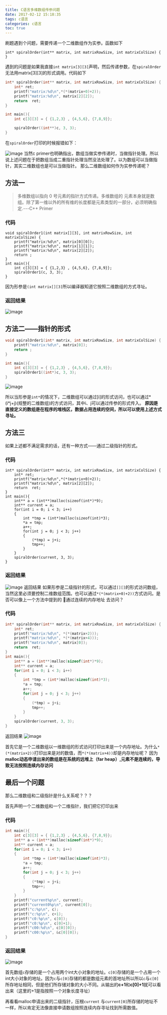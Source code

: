 ```yaml
---
title: C语言多维数组传参问题
date: 2017-02-12 15:18:35
tags: c语言
categories: c语言
toc: true
---
```


刷题遇到个问题，需要传递一个二维数组作为实参。函数如下

```
int* spiralOrder(int** matrix, int matrixRowSize, int matrixColSize) {
}
```

遇到的问题是如果我直接`int matrix[3][3]`声明，然后传递参数，在`spiralOrder`无法用matrix[3][3]的形式调用。代码如下

```c
int* spiralOrder(int** matrix, int matrixRowSize, int matrixColSize) {
    int* ret;
    printf("matrix:%d\n",*(*(matrix+0)+2));
    printf("matrix:%d\n", matrix[2][2]);
    return  ret;
}

int main(){
    int c[3][3] = { {1,2,3} , {4,5,6}, {7,8,9}};

    spiralOrder((int**)c, 3, 3);
}
```
在`spiralOrder`打印的时候报错如下：

![image](/photo/img/c语言多维数组传参问题/bug1.png)
当然c primer也明确指出，数组当做实参传递时，当做指针处理。所以说上述问题在于把数组当成二重指针处理当然没法处理了。以为数组可以当做指针，其实二维数组也是可以当做指针。
那么二维数组如何作为实参传递呢？
## 方法一
> 多维数组以指向 0 号元素的指针方式传递。多维数组的 元素本身就是数组。除了第一维以外的所有维的长度都是元素类型的一部分，必须明确指定.---C++ Primer

### 代码
```
void spiralOrder1(int matrix[][3], int matrixRowSize, int matrixColSize) {
    printf("matrix:%d\n", matrix[0][0]);
    printf("matrix:%d\n", matrix[1][1]);
    printf("matrix:%d\n", matrix[2][2]);
    return ;
}
int main(){
    int c[3][3] = { {1,2,3} , {4,5,6}, {7,8,9}};
    spiralOrder1(c, 3, 3);
}
```
因为形参是`(int matrix[][3]`所以编译器知道它按照二维数组的方式寻址。

### 返回结果
![image](/photo/img/c语言多维数组传参问题/result2.png)

## 方法二——指针的形式

```c
void spiralOrder1(int* matrix, int matrixRowSize, int matrixColSize) {
    printf("matrix:%d\n", matrix[0]);
    return ;
}

int main(){
    int c[3][3] = { {1,2,3} , {4,5,6}, {7,8,9}};
    spiralOrder1((int*)c, 3, 3);
}
```
![image](/photo/img/c语言多维数组传参问题/result1.png)

所以当形参是`int*`的情况下，二维数组可以通过[i]的形式访问，也可以通过*(i*j+j)(规整的二维数组)的方式访问，其中i、j可以通过传参的形式传入。
**原因是直接定义的数组是在程序的堆栈区，数据占用连续的空间，所以可以使用上述方式寻址。**


## 方法三
如果上述都不满足需求的话，还有一种方式——通过二级指针的形式。

### 代码
```
int* spiralOrder(int** matrix, int matrixRowSize, int matrixColSize) {
    int* ret;
    printf("matrix:%d\n",*(*(matrix+0)+2));
    printf("matrix:%d\n", matrix[2][2]);
    return  ret;
}
int main(){
    int** a = (int**)malloc(sizeof(int*)*9);
    int** current = a;
    for(int i = 0; i < 3; i++)
    {
        int *tmp = (int*)malloc(sizeof(int)*3);
        *a = tmp;
        a++;
        for(int j = 0; j < 3; j++)
        {
            (*tmp) = j+i;
            tmp++;
        }
    }
    spiralOrder(current, 3, 3);
}
```

### 返回结果

![image](/photo/img/c语言多维数组传参问题/result3.png)
返回结果
如果形参是二级指针的形式，可以通过`[][]`的形式访问数组，当然这里必须要控制二维数组范围。也可以通过`*(*(matrix+0)+2))`方式访问。是否可以像上一个方法中提到的 通过连续的内存地址 去访问？

### 代码

```c
int* spiralOrder(int** matrix, int matrixRowSize, int matrixColSize) {
    int* ret;
    printf("matrix:%d\n", *(*(matrix+2)));
    printf("matrix:%d\n", *(*(matrix+4)));
    printf("matrix:%d\n", matrix[0]);
    return  ret;
}
int main(){
    int** a = (int**)malloc(sizeof(int*)*9);
    int** current = a;
    for(int i = 0; i < 3; i++)
    {
        int *tmp = (int*)malloc(sizeof(int)*3);
        *a = tmp;
        a++;
        for(int j = 0; j < 3; j++)
        {
            (*tmp) = j+i;
            tmp++;
        }
    }
    spiralOrder(current, 3, 3);
}
```

返回结果
![image](/photo/img/c语言多维数组传参问题/result4.png)

首先它是一个二维数组以一维数组的形式访问打印出来是一个内存地址。为什么`*(*(matrix+2))`打印出来是对的数值，而`*(*(matrix+4))`却是内存地址呢？ 因为**malloc动态申请出来的数组是在系统的远堆上（far heap）,元素不是连续的，导致无法按照连续内存访问**

## 最后一个问题

那么二维数组和二级指针是什么关系呢？？？

首先声明一个二维数组和一个二维指针，我们把它打印出来
### 代码
```c
int main(){
    int c[3][3] = { {1,2,3} , {4,5,6}, {7,8,9}};
    int** a = (int**)malloc(sizeof(int*)*9);
    int** current = a;
    for(int i = 0; i < 3; i++)
    {
        int *tmp = (int*)malloc(sizeof(int)*3);
        *a = tmp;
        a++;
        for(int j = 0; j < 3; j++)
        {
            (*tmp) = j+i;
            tmp++;
        }
    }
    printf("current%p\n", current);
    printf("current0%p\n", current[0]);
    printf("c:%p\n", c);
    printf("c:%p\n", c+1);
    printf("c0:%p\n", c[0]);
    printf("c0:%p\n", c[0]+1);
    printf("c00:%d\n", c[0][0]);
    printf("c00:%p\n", &c[0][0]);
}
```
### 返回结果

![image](/photo/img/c语言多维数组传参问题/result5.png)

首先数组`c`存储的是一个占用两个int大小对象的地址。`c[0]`存储的是一个占用一个int大小对象的地址。因为`c`与`c[0]`存储的都是数组元素的首地址所以所以`c`与`c[0]`所存地址相同，但是他们所存储对象的大小不同。从输出的**c+1**和**c[0]+1**就可以看出来（这里的+1是指按照一个对象长度寻址）

再看看malloc申请出来的二级指针，压根`current` 与`current[0]`所存储的地址不一样，所以肯定无法像直接申请数组按照连续内存寻址找到所需数值。